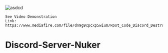 ![asdcd](https://github.com/RootCode-x/Discord-Server-Nuker/assets/142745647/dfd37992-cb35-4f28-a1c6-d3c2bf54481f)

```
See Video Demonstration
Link: https://www.mediafire.com/file/dn9g9cpcxp5wium/Root_Code_Discord_Destroyer.mp4/file
```

# Discord-Server-Nuker
